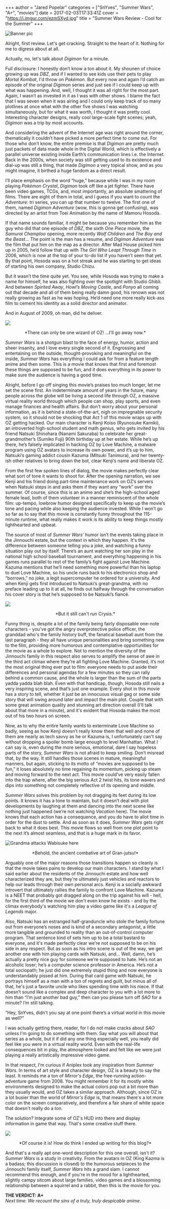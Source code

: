 +++
author = "Jared Popelar"
categories = ["SnYves", "Summer Wars", "A+", "movies"]
date = 2017-02-03T17:33:41Z
cover = "https://i.imgur.com/ezmSXyd.jpg"
title = "Summer Wars Review - Cool for the Summer"
+++


![Banner pic](https://i.imgur.com/JFg9p8Q.jpg)

Alright, first review. Let's get cracking. Straight to the heart of it. Nothing for me to digress about at all.

Actually, no, let's talk about *Digimon* for a minute.

Full disclosure: I honestly don’t know a ton about it. My shounen of choice growing up was *DBZ*, and if I wanted to see kids use their pets to play *Mortal Kombat*, I'd throw on *Pokémon*. But every now and again I’d catch an episode of the original *Digimon* series and just see if I could keep up with what was happening. And, well, I thought it was all right for the most part. Again, I wasn’t as invested in it as I was with other shows. I blame the fact that I was seven when it was airing and I could only keep track of so many plotlines at once what with the other five shows I was watching simultaneously, but for what it was worth, I thought it was pretty cool. Interesting character designs, really cool large-scale fight scenes; yeah, *Digimon* was a trip by most accounts. 

And considering the advent of the Internet age was right around the corner, thematically it couldn’t have picked a more perfect time to come out. For those who don’t know, the entire premise is that *Digimon* are pretty much just packets of data made whole in the Digital World, which is effectively a parallel universe existing inside Earth’s communication lines i.e. the Internet. Back in the 2000s, when society was still getting used to its existence and dial-up was still a thing, that made *Digimon* a very topical show, and as you might imagine, it birthed a huge fandom as a direct result. 

I’ll place emphasis on the word “huge,” because while I was in my room playing *Pokémon Crystal*, *Digimon* took off like a jet fighter. There have been video games, TCGs, and, most importantly, an absolute smattering of films. There are eight of them in total, and I guess if you want to count the *Adventure: tri* series, you can up that number to twelve. The first one of them, named *Digimon Adventure* (wow, this is gonna get confusing), was directed by an artist from Toei Animation by the name of Mamoru Hosoda. 

If that name sounds familiar, it might be because you remember him as the guy who did that one episode of *DBZ*, the sixth *One Piece* movie, the *Samurai Champloo* opening, more recently *Wolf Children* and *The Boy and the Beast*... The point is the man has a resume, and *Digimon Adventure* was the film that put him on the map as a director. After Mad House picked him up in 2005, he’d follow that up with *The Girl Who Leapt Through Time* in 2006, which is now at the top of your to-do list if you haven’t seen that yet. By that point, Hosoda was on a hot streak and he was starting to get ideas of starting his own company, Studio Chizu. 

But it wasn’t the time quite yet. You see, while Hosoda was trying to make a name for himself, he was also fighting over the spotlight with Studio Ghibli. And between *Spirited Away*, *Howl’s Moving Castle*, and *Ponyo* all coming out that decade and all of them being really damn good, his renown was not really growing as fast as he was hoping. He’d need one more really kick-ass film to cement his identity as a solid director and animator. 

And in August of 2009, oh man, did he deliver.

![](https://i.imgur.com/kg33Ahl.jpg)
<center>*There can only be one wizard of OZ! ...I'll go away now.*</center>

*Summer Wars* is a shotgun blast to the face of energy, humor, action and sheer insanity, and I love every single second of it. Engrossing and entertaining on the outside, thought-provoking and meaningful on the inside, *Summer Wars* has everything I could ask for from a feature length anime and then some. This is a movie that knows that first and foremost these things are supposed to be fun, and it does everything in its power to make sure the audience is having a good time. 

Alright, before I go off singing this movie’s praises too much longer, let me set the scene first. An indeterminate amount of years in the future, many people across the globe will be living a second life through OZ, a massive virtual reality world through which people can shop, play sports, and even manage finances and health affairs. But don't worry about your personal information, as it is behind a state-of-the-art, nigh on impregnable security system, so it should not be shocking that Act 1 of this movie wraps up with OZ getting hacked. Our main character is Kenji Koiso (Ryunosuke Kamiki), an introverted high-school student and math genius, who gets invited by his friend Natsuki Shinohara (Nanami Sakuraba) to celebrate her great-grandmother’s (Sumiko Fuji) 90th birthday up at her estate. While he’s up there, he’s falsely implicated in hacking OZ by Love Machine, a malware program using OZ avatars to increase its own power, and it’s up to him, Natsuki’s gaming addict cousin Kazuma (Mitsuki Tanimura), and her twenty-ish other relatives to bring down the bot, clear Kenji’s name and liberate OZ.

From the first few spoken lines of dialog, the movie makes perfectly clear what sort of tone it wants to shoot for. After the opening narration, we see Kenji and his friend doing part-time maintenance work on OZ’s servers when Natsuki steps in and asks them if they want any “work” over the summer. Of course, since this is an anime and she’s the high-school aged female lead, both of them volunteer in a manner reminiscent of the whole film: up-tempo, lowbrow humor designed specifically to keep up the movie’s tone and pacing while also keeping the audience invested. While I won’t go so far as to say that this movie is constantly funny throughout the 115-minute runtime, what really makes it work is its ability to keep things mostly lighthearted and upbeat. 

The source of most of *Summer Wars’* humor isn’t the events taking place in the Jinnouchi estate, but the context in which they happen. It's the difference between someone telling you a joke, and watching a funny situation play out by itself. There’s an aunt watching her son play in the national high school baseball tournament, and everything happening in his games runs parallel to rest of the family’s fight against Love Machine. Kazuma mentions that he’ll need something more powerful than his laptop to duel Love Machine, so his uncle runs back to his electronics shop and “borrows,” no joke, a legit supercomputer he ordered for a university. And when Kenji gets first introduced to Natsuki’s great-grandma, with no preface leading up to it at all, he finds out halfway through the conversation his cover story is that he’s supposed to be Natsuki’s fiancé. 

![](https://i.imgur.com/DkbDXti.jpg)
<center>*But it still can't run Crysis.*</center>

Funny thing is, despite a lot of the family being fairly disposable one-note characters - you've got the angry overprotective police officer, the granddad who's the family history buff, the fanatical baseball aunt from the last paragraph - they all have unique personalities and bring something new to the film, providing more humorous and contemplative opportunities for the movie as a whole to explore. Not to mention the diversity of the Jinnouchi family in this respect also serves to amplify the sense of awe in the third act climax where they’re all fighting Love Machine. Granted, it’s not the most original thing ever put to film: everyone needs to put aside their differences and personal agendas for a few minutes so they can rally behind a common cause, and the whole is larger than the sum of the parts yadda yadda blah blah. Even with that handicap, though, Hosoda still nails a very inspiring scene, and that’s just one example. Every shot in this movie has a story to tell, whether it just be an innocuous visual gag or some side story that will swing around later and impact the main plot. Couple that with some great animation quality and stunning art direction overall (I'll talk about that more in a minute), and it's evident that Hosoda makes the most out of his two hours on screen.

Now, as to why the entire family wants to exterminate Love Machine so badly, seeing as how Kenji doesn’t really know them that well and none of them are nearly as tech savvy as he or Kazuma is, I unfortunately can't say without dropping a spoiler bomb large enough to level Manhattan. What I can say is, even during the more serious, emotional, dare I say hopeless parts of the story, *Summer Wars* is not afraid to keep smiling. Don’t misread that, by the way. It still handles those scenes in mature, meaningful manners, but again, sticking to its motto of “movies are supposed to be fun,” it loses absolutely no time regaining its momentum, picking up steam and moving forward to the next act. This movie could’ve very easily fallen into the trap where, after the big serious Act 2 twist hits, its tone wavers and dips into something not completely reflective of its opening and middle. 

*Summer Wars* solves this problem by not dragging its feet during its low points. It knows it has a tone to maintain, but it doesn’t deal with plot developments by laughing at them and dancing into the next scene like nothing just happened (we’re not watching *Vacation* here). The movie knows that each action has a consequence, and you do have to allot time in order for the dust to settle. And as soon as it does, *Summer Wars* gets right back to what it does best. This movie flows so well from one plot point to the next it’s almost seamless, and that is a huge mark in its favor.

![Grandma attacks Wabisuke here](https://i.imgur.com/Qa37BmM.jpg)
<center>*Behold, the ancient combative art of Gran-jutsu!*</center>

Arguably one of the major reasons those transitions happen so cleanly is that the movie takes pains to develop our main characters. I stand by what I said earlier about the residents of the Jinnouchi estate and how well characterized they are, but they're ultimately just vehicles and reactors to help our leads through their own personal arcs. Kenji is a socially awkward introvert that ultimately rallies the family to confront Love Machine. Kazuma is a NEET that probably got dragged along on the trip against his will - hell, for the first third of the movie we don't even know he exists - and by the climax everybody's watching him play a video game like it's a *League of Legends* major. 

Also, Natsuki has an estranged half-granduncle who stole the family fortune out from everyone’s noses and is kind of a secondary antagonist, a little more tangible and grounded to reality than an out-of-control computer program. That sentence kind of sets him up to be a total bastard to everyone, and it's made perfectly clear we're not supposed to be on his side in any respect. But as soon as his intro scene is out of the way, we get another one with him playing cards with Natsuki, and... Well, damn, he’s actually a pretty nice guy for someone we’re supposed to hate. He’s not an alcoholic loser; he’s a computer science professor in America. He’s not a total sociopath; he just did one extremely stupid thing and now everyone is understandably pissed at him. During that card game with Natsuki, he portrays himself as a man with a ton of regrets and guilt, but minus all of that, he's just a favorite uncle who likes spending time with his niece. If that doesn’t sound like a complex and deep character to you with a lot more to him than “I’m just another bad guy,” then can you please turn off *SAO* for a minute? I’m still talking.

“Hey, SnYves, didn’t you say at one point there’s a virtual world in this movie as well?” 

I was actually getting there, reader, for I do not make cracks about *SAO* unless I'm going to do something with them. Say what you will about that series as a whole, but it if did any one thing especially well, you really did feel like you were in a virtual reality world. Even with the real-life consequences bit in play, the atmosphere looked and felt like we were just playing a really artistically impressive video game. 

In that respect, I’m curious if Aniplex took any inspiration from *Summer Wars*. In terms of art style and character design, OZ is a beauty to say the least. It reminds me a ton of *Mirror's Edge*, the free-running action-adventure game from 2008. You might remember it for its mostly white environments designed to make the actual colors pop out a bit more than they usually would, and OZ takes a similar approach. Although, since OZ is a lot busier than the world of *Mirror's Edge* is, that means there's a lot more color on the screen comparatively, and therefore a fair share of white space that doesn't really do a ton. 

The solution? Integrate some of OZ's HUD into there and display information in game that way. That's some creative stuff there.

![](https://i.imgur.com/IQ0nqAV.gif)
<center>*Of course it is! How do think I ended up writing for this blog?*</center>

And that's a really apt one-word description for this one overall, isn't it? *Summer Wars* is a study in creativity. From the avatars in OZ (King Kazma is a badass; this discussion is closed) to the humorous setpieces to the Jinnouchi family itself, *Summer Wars* hits a grand slam. I cannot recommend this enough, and if you're in the mood for a lighthearted, slightly campy sitcom about large families, video games and a blossoming relationship between a squirrel and a rabbit, then this is the movie for you. 



**THE VERDICT: A+**  
*Next time: We recount the sins of a truly, truly despicable anime.*

